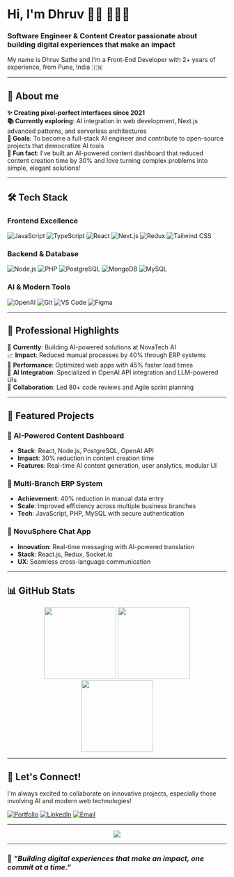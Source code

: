 # Hi, I'm Dhruv 👋🏼 🧑🏻‍💻

### Software Engineer & Content Creator passionate about building digital experiences that make an impact

<p align="left">My name is Dhruv Sathe and I'm a Front-End Developer with 2+ years of experience, from Pune, India 🇮🇳</p>

---

## 🚀 About me

**✨ Creating pixel-perfect interfaces since 2021**  
**📚 Currently exploring**: AI integration in web development, Next.js advanced patterns, and serverless architectures  
**🎯 Goals**: To become a full-stack AI engineer and contribute to open-source projects that democratize AI tools  
**🎲 Fun fact**: I've built an AI-powered content dashboard that reduced content creation time by 30% and love turning complex problems into simple, elegant solutions!

---

## 🛠️ Tech Stack

### Frontend Excellence
![JavaScript](https://img.shields.io/badge/-JavaScript-F7DF1E?style=flat-square&logo=javascript&logoColor=black)
![TypeScript](https://img.shields.io/badge/-TypeScript-3178C6?style=flat-square&logo=typescript&logoColor=white)
![React](https://img.shields.io/badge/-React-61DAFB?style=flat-square&logo=react&logoColor=black)
![Next.js](https://img.shields.io/badge/-Next.js-000000?style=flat-square&logo=next.js&logoColor=white)
![Redux](https://img.shields.io/badge/-Redux-764ABC?style=flat-square&logo=redux&logoColor=white)
![Tailwind CSS](https://img.shields.io/badge/-Tailwind_CSS-38B2AC?style=flat-square&logo=tailwind-css&logoColor=white)

### Backend & Database
![Node.js](https://img.shields.io/badge/-Node.js-339933?style=flat-square&logo=node.js&logoColor=white)
![PHP](https://img.shields.io/badge/-PHP-777BB4?style=flat-square&logo=php&logoColor=white)
![PostgreSQL](https://img.shields.io/badge/-PostgreSQL-336791?style=flat-square&logo=postgresql&logoColor=white)
![MongoDB](https://img.shields.io/badge/-MongoDB-47A248?style=flat-square&logo=mongodb&logoColor=white)
![MySQL](https://img.shields.io/badge/-MySQL-4479A1?style=flat-square&logo=mysql&logoColor=white)

### AI & Modern Tools
![OpenAI](https://img.shields.io/badge/-OpenAI-FF6B6B?style=flat-square&logo=openai&logoColor=white)
![Git](https://img.shields.io/badge/-Git-F05032?style=flat-square&logo=git&logoColor=white)
![VS Code](https://img.shields.io/badge/-VS_Code-007ACC?style=flat-square&logo=visual-studio-code&logoColor=white)
![Figma](https://img.shields.io/badge/-Figma-F24E1E?style=flat-square&logo=figma&logoColor=white)

---

## 💼 Professional Highlights

🏢 **Currently**: Building AI-powered solutions at NovaTech AI  
📈 **Impact**: Reduced manual processes by 40% through ERP systems  
🚀 **Performance**: Optimized web apps with 45% faster load times  
🤖 **AI Integration**: Specialized in OpenAI API integration and LLM-powered UIs  
👥 **Collaboration**: Led 80+ code reviews and Agile sprint planning

---

## 🌟 Featured Projects

### 🤖 AI-Powered Content Dashboard
- **Stack**: React, Node.js, PostgreSQL, OpenAI API
- **Impact**: 30% reduction in content creation time
- **Features**: Real-time AI content generation, user analytics, modular UI

### 🏢 Multi-Branch ERP System
- **Achievement**: 40% reduction in manual data entry
- **Scale**: Improved efficiency across multiple business branches
- **Tech**: JavaScript, PHP, MySQL with secure authentication

### 💬 NovuSphere Chat App
- **Innovation**: Real-time messaging with AI-powered translation
- **Stack**: React.js, Redux, Socket.io
- **UX**: Seamless cross-language communication

---

## 📊 GitHub Stats

<div align="center">
  <img src="https://github-readme-stats.vercel.app/api?username=YOUR_GITHUB_USERNAME&show_icons=true&theme=radical&hide_border=true" height="165">
  <img src="https://github-readme-stats.vercel.app/api/top-langs/?username=YOUR_GITHUB_USERNAME&layout=compact&theme=radical&hide_border=true" height="165">
</div>

<div align="center">
  <img src="https://github-readme-streak-stats.herokuapp.com/?user=YOUR_GITHUB_USERNAME&theme=radical&hide_border=true" height="165">
</div>

---

## 🤝 Let's Connect!

I'm always excited to collaborate on innovative projects, especially those involving AI and modern web technologies!

[![Portfolio](https://img.shields.io/badge/-Portfolio-FF5722?style=for-the-badge&logo=google-chrome&logoColor=white)](YOUR_PORTFOLIO_URL)
[![LinkedIn](https://img.shields.io/badge/-LinkedIn-0077B5?style=for-the-badge&logo=linkedin&logoColor=white)](YOUR_LINKEDIN_URL)
[![Email](https://img.shields.io/badge/-Email-D14836?style=for-the-badge&logo=gmail&logoColor=white)](mailto:dhruv.sathe11@gmail.com)

---

<div align="center">
  <img src="https://komarev.com/ghpvc/?username=YOUR_GITHUB_USERNAME&color=blueviolet&style=flat-square&label=Profile+Views">
</div>

---

### 💭 *"Building digital experiences that make an impact, one commit at a time."*
